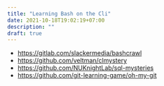 ```yaml
---
title: "Learning Bash on the Cli"
date: 2021-10-18T19:02:19+07:00
description: ""
draft: true
---
```



- https://gitlab.com/slackermedia/bashcrawl
- https://github.com/veltman/clmystery
- https://github.com/NUKnightLab/sql-mysteries
- https://github.com/git-learning-game/oh-my-git
